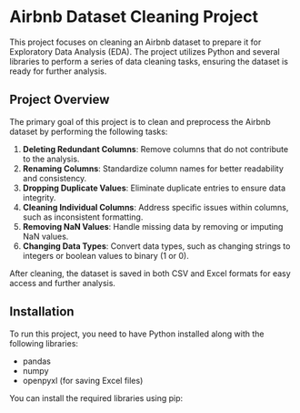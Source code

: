 # Airbnb Dataset Cleaning Project

This project focuses on cleaning an Airbnb dataset to prepare it for Exploratory Data Analysis (EDA). The project utilizes Python and several libraries to perform a series of data cleaning tasks, ensuring the dataset is ready for further analysis.

## Project Overview

The primary goal of this project is to clean and preprocess the Airbnb dataset by performing the following tasks:

1. **Deleting Redundant Columns**: Remove columns that do not contribute to the analysis.
2. **Renaming Columns**: Standardize column names for better readability and consistency.
3. **Dropping Duplicate Values**: Eliminate duplicate entries to ensure data integrity.
4. **Cleaning Individual Columns**: Address specific issues within columns, such as inconsistent formatting.
5. **Removing NaN Values**: Handle missing data by removing or imputing NaN values.
6. **Changing Data Types**: Convert data types, such as changing strings to integers or boolean values to binary (1 or 0).

After cleaning, the dataset is saved in both CSV and Excel formats for easy access and further analysis.

## Installation

To run this project, you need to have Python installed along with the following libraries:

- pandas
- numpy
- openpyxl (for saving Excel files)

You can install the required libraries using pip:

```bash
